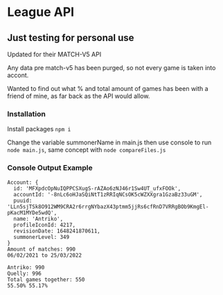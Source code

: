 # League API

## Just testing for personal use

Updated for their MATCH-V5 API

Any data pre match-v5 has been purged, so not every game is taken into accont.

Wanted to find out what % and total amount of games has been with a friend of mine, as far back as the API would allow.

### Installation
Install packages `npm i`

Change the variable summonerName in main.js then use console to run `node main.js`, same concept with `node compareFiles.js`


### Console Output Example
```
Account: {
  id: 'MFXpdcOpNuIQPPCSXugS-rAZAo6zNJ46r1Sw4UT_ufxFOOk',
  accountId: '-8nLc6oHJaSQiNtT1zRRIqNCsOK5cWZXXgra1GzaBz33uGM',
  puuid: 'LLn5sjTSk8O912WM9CRA2r6rrgNYbazX43ptmm5jjRs6cfRnD7VRRgBOb9KmgEl-pKacM1MYDe5wdQ',
  name: 'Antriko',
  profileIconId: 4217,
  revisionDate: 1648241870611,
  summonerLevel: 349
}
Amount of matches: 990
06/02/2021 to 25/03/2022
```

```
Antriko: 990
Quelly: 996
Total games together: 550
55.50% 55.17%
```